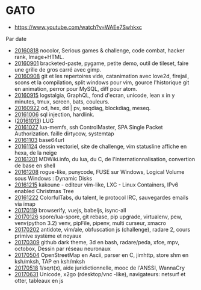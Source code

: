 
GATO
====

 * https://www.youtube.com/watch?v=WAEe7Swhkxc

Par date

 * [20160818](20160818.md) nocolor, Serious games & challenge, code combat, hacker rank, Image+HTML.
 * [20160901](20160901.md) bracketed-paste, pygame, petite demo, outil de tileset, faire une grille de gros carré avec gimp.
 * [20160908](20160908.md) git et les repertoires vide, catanimation avec love2d,
firejail, scons et la compilation, split windows pour vim, gource l'historique git en animation, perror pour MySQL, diff pour atom.
 * [20160915](20160915.md) logstalgia, GraphQL, fond d'ecran, unicode, lean x in y minutes, tmux, screen, bats, couleurs.
 * [20160922](20160922.md) od, hex, dd | pv, seqdiag, blockdiag, meseq.
 * [20161006](20161006.md) sql injection, hardlink.
 * ([20161013](20161013.md)) LUG
 * [20161027](20161027.md) lua-memfs, ssh ControlMaster, SPA Single Packet Authorization. faille dirtycow, systemtap
 * [20161103](20161103.md) base64url
 * [20161124](20161124.md) dessin vectoriel, site de challenge, vim statusline affiche en hexa, de la neige
 * [20161201](20161201.md) MDWiki.info, du lua, du C, de l'internationnalisation, convertion de base en shell
 * [20161208](20161208.md) rogue-like, punycode, FUSE sur Windows, Logical Volume sous Windows : Dynamic Disks
 * [20161215](20161215.md) kakoune - editeur vim-like, LXC - Linux Containers, IPv6 enabled Christmas Tree
 * [20161222](20161222.md) ColorfulTabs, du talent, le protocol IRC, sauvegardes emails via imap
 * [20170119](20170119.md) browserify, vuejs, babeljs, isync-all
 * [20170126](20170126.md) spore/lua-spore, git rebase, pip upgrade, virtualenv, pew, venv(python 3.2) venv, pipFile, pipenv, multi curseur, xmacro
 * [20170202](20170202.md) antidote, vim/ale, obfuscation js (challenge), radare 2, cours primive système et noyaux
 * [20170309](20170309.md) github dark theme, 3d en bash, radare/peda, xfce, mpv, octobox, Dessin par réseau neuronaux
 * [20170504](20170504.md) OpenStreetMap en Ascii, parser en C, jimhttp, store shm en ksh/mksh, TAP en ksh/mksh
 * [20170518](20170518.md) 1/sqrt(x), aide juridictionnelle, mooc de l'ANSSI, WannaCry
 * [20170631](20170601.md) Unicode, x2go (rdesktop/vnc -like), navigateurs: netsurf et otter, tableaux en js
